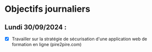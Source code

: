 # Objectifs journaliers

## Lundi 30/09/2024 :

- [x] Travailler sur la stratégie de sécurisation d'une application web de formation en ligne (pire2pire.com)

